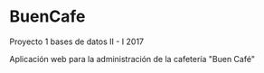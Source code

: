 # BuenCafe
Proyecto 1 bases de datos II - I 2017

Aplicación web para la administración de la cafetería "Buen Café"
